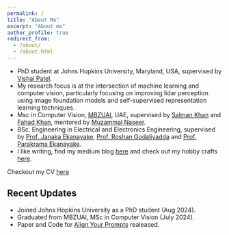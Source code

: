 ```yaml
---
permalink: /
title: "About Me"
excerpt: "About me"
author_profile: true
redirect_from: 
  - /about/
  - /about.html
---
```


<!-- Global site tag (gtag.js) - Google Analytics -->
<script async src="https://www.googletagmanager.com/gtag/js?id=G-W3Q11QFD2Y"></script>
<script>
  window.dataLayer = window.dataLayer || [];
  function gtag(){dataLayer.push(arguments);}
  gtag('js', new Date());

  gtag('config', 'G-W3Q11QFD2Y');
</script>

* PhD student at Johns Hopkins University, Maryland, USA, supervised by [Vishal Patel](https://scholar.google.com/citations?user=AkEXTbIAAAAJ&hl=en).
* My research focus is at the intersection of machine learning and computer vision, particularly focusing on improving lidar perception using image foundation models and self-supervised representation learning techniques.
* Msc in Computer Vision, [MBZUAI](https://mbzuai.ac.ae/), UAE, supervised by [Salman Khan](https://scholar.google.com.pk/citations?user=M59O9lkAAAAJ&hl=en)
  and [Fahad Khan](https://scholar.google.com/citations?user=zvaeYnUAAAAJ&hl=en), mentored by [Muzammal Naseer](https://muzammal-naseer.netlify.app/).
* BSc. Engineering in Electrical and Electronics Engineering, supervised by [Prof. Janaka Ekanayake](https://scholar.google.com/citations?user=yqup6Q8AAAAJ&hl=en), [Prof. Roshan Godaliyadda](https://scholar.google.com/citations?user=6_XOJbsAAAAJ&hl=en) and [Prof. Parakrama Ekanayake](https://scholar.google.com/citations?user=uJvb7zwAAAAJ&hl=en).
* I like writing, find my medium blog [here](https://jameel-hassan.medium.com) and check out my hobby crafts [here](https://jameelhassan.github.io/hobbies/).

Checkout my CV [here](https://jameelhassan.github.io/files/JameelHassan_CV.pdf)

## Recent Updates

* Joined Johns Hopkins University as a PhD student (Aug 2024).
* Graduated from MBZUAI, MSc in Computer Vision (July 2024).
* Paper and Code for [Align Your Prompts](https://jameelhassan.github.io/promptalign) realeased. 
 
